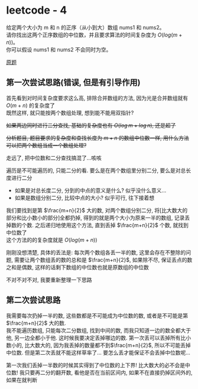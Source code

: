 
# leetcode - 4

给定两个大小为 m 和 n 的正序（从小到大）数组 nums1 和 nums2。  
请你找出这两个正序数组的中位数，并且要求算法的时间复杂度为 $O(log(m + n))$。  
你可以假设 nums1 和 nums2 不会同时为空。

[原题](https://leetcode-cn.com/problems/median-of-two-sorted-arrays/)

## 第一次尝试思路(错误, 但是有引导作用)

首先看到对时间复杂度要求这么高, 排除合并数组的方法, 因为光是合并数组就有 $O(m+n)$ 的复杂度了  
既然这样, 就只能按两个数组处理, 想到能不能用双指针?  

<del>如果两边同时进行二分查找, 基础的复杂度也有 $O(log\,m+log\,n)$, 还是超了</del>

<del>分析题目, 题目要求的复杂度和查找长度为 $m+n$ 的数组中位数一样, 用什么方法可以把两个数组当成一个数组处理?</del>

走远了, 把中位数和二分查找搞混了...咳咳

遍历是不可能遍历的, 只能二分的看. 要么是在两个数组里分别二分, 要么是对总长度进行二分

- 如果是对总长度二分, 分到的中点的意义是什么? 似乎没什么意义...
- 如果是数组分别二分, 比较中点的大小? 似乎可行, 往下接着想

我们要找到是第 $\frac{m+n}{2}$ 大的数, 对两个数组分别二分, 将[比大数大的部分和比小数小的部分]全都扔掉, 得到的就是两个大小为原来一半的数组, 记录丢掉数的个数. 之后递归地使用这个方法, 直到丢掉 $\frac{m+n}{2}$ 个数, 就找到中位数了  
这个方法的的复杂度就是 $O(log(m + n))$

刚刚没想清楚, 具体的丢法是: 每次两个数组各丢一半的数, 这里会存在不整除的问题, 需要让两个数组丢的数的总和是 $\frac{m+n}{2}$, 如果除不尽, 保证丢点的数之和是偶数, 这样的话剩下数组的中位数也就是原数组的中位数

不对不对不对, 我要重新整理一下思路

## 第二次尝试思路

我需要每次扔掉一半的数, 这些数都是不可能成为中位数的数, 或者是不可能是第 $\frac{m+n}{2}$ 大的数.  
我不能遍历数组, 只能每次二分数组, 找到中间的数, 而我只知道一边的数全都大于他, 另一边全都小于他. 
这时候我要决定丢掉哪边的数. 第一次丢可以丢掉所有比小数小的, 比大数大的, 因为我丢掉的数量都不到$\frac{m+n}{2}$, 所以不可能丢掉中位数. 但是第二次丢就不能这样草率了...
要怎么丢才能保证不会丢掉中位数呢...

第一次我们丢掉一半数的时候其实得到了中位数的上下界! 比大数大的必不会是中位数! 我只要再二分的翻开数, 看他是否在当前区间内, 如果不在直接扔掉区间外的, 如果在就判断